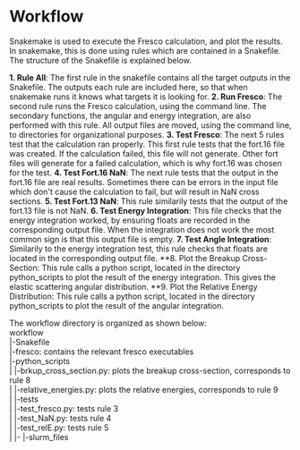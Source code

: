 # Workflow 

Snakemake is used to execute the Fresco calculation, and plot the results. In snakemake, this is done 
using rules which are contained in a Snakefile. The structure of the Snakefile is explained below. 

**1. Rule All**: The first rule in the snakefile contains all the target outputs in the Snakefile. The 
outputs each rule are included here, so that when snakemake runs it knows what targets it is looking for. 
**2. Run Fresco**: The second rule runs the Fresco calculation, using the command line. The secondary 
functions, 
the angular and energy integration, are also performed with this rule. All output 
files are moved, using the command line, to directories for organizational purposes.
**3. Test Fresco**: The next 5 rules test that the calculation ran properly. This first rule tests that 
the 
fort.16 file was created. If the calculation failed, this file will not generate. Other 
fort files will generate for a failed calculation, which is why fort.16 was chosen for the 
test. 
**4. Test Fort.16 NaN**: The next rule tests that the output in the fort.16 file are real results. 
Sometimes 
there can be errors in the input file which don't cause the calculation to fail, but 
will result in NaN cross sections. 
**5. Test Fort.13 NaN**: This rule similarily tests that the output of the fort.13 file is not NaN. 
**6. Test Energy Integration**: This file checks that the energy integration worked, by ensuring floats 
are 
recorded in the corresponding output file. When the integration does not work the most common sign is that this output file is empty. 
**7. Test Angle Integration**: Similarily to the energy integration test, this rule checks that floats 
are located in the corresponding output file. 
**8. Plot the Breakup Cross-Section: This rule calls a python script, located in the directory 
python_scripts to plot the result of the energy integration. This gives the elastic scattering angular 
distribution. 
**9. Plot the Relative Energy Distribution: This rule calls a python script, located in the directory 
python_scripts to plot the result of the angular integration. 

The workflow directory is organized as shown below:<br />
workflow<br />
|-Snakefile <br />
|-fresco: contains the relevant fresco executables <br />
|-python_scripts<br />
|       |-brkup_cross_section.py: plots the breakup cross-section, corresponds to rule 8<br />
|       |-relative_energies.py: plots the relative energies, corresponds to rule 9<br />
|       |-tests<br />
|           |-test_fresco.py: tests rule 3<br />
|           |-test_NaN.py: tests rule 4<br />
|           |-test_relE.py: tests rule 5<br />
|           |-
|-slurm_files
